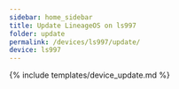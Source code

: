 ```yaml
---
sidebar: home_sidebar
title: Update LineageOS on ls997
folder: update
permalink: /devices/ls997/update/
device: ls997
---
```

{% include templates/device_update.md %}
